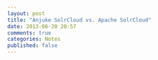 ```yaml
---
layout: post
title: "Anjuke SolrCloud vs. Apache SolrCloud"
date: 2013-06-20 20:57
comments: true
categories: Notes
published: false
---
```

